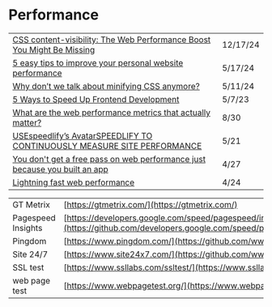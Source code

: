 # Performance

|                                                                                                                                                                                                                       |          |
| --------------------------------------------------------------------------------------------------------------------------------------------------------------------------------------------------------------------- | -------- |
| [CSS content-visibility: The Web Performance Boost You Might Be Missing](https://app.daily.dev/posts/css-content-visibility-the-web-performance-boost-you-might-be-missing-ynuws3cka)                                 | 12/17/24 |
| [5 easy tips to improve your personal website performance](https://dev.to/whitep4nth3r/5-easy-tips-to-improve-your-personal-website-performance-32ng?context=digest)                                                  | 5/17/24  |
| [Why don’t we talk about minifying CSS anymore?](https://blog.sentry.io/why-dont-we-talk-about-minifying-css/)                                                                                                        | 5/11/24  |
| [5 Ways to Speed Up Frontend Development](https://blog.bitsrc.io/5-ways-to-speed-up-frontend-development-d536e6497c31)                                                                                                | 5/7/23   |
| [What are the web performance metrics that actually matter?](https://gomakethings.com/what-are-the-web-performance-metrics-that-actually-matter/)                                                                     | 8/30     |
| [USEspeedlify’s AvatarSPEEDLIFY TO CONTINUOUSLY MEASURE SITE PERFORMANCE](https://www.zachleat.com/web/speedlify/)                                                                                                    | 5/21     |
| [You don't get a free pass on web performance just because you built an app](https://gomakethings.com/you-dont-get-a-free-pass-on-web-performance-just-because-you-built-an-app/?mc_cid=c408b58b94\&mc_eid=\[UNIQID]) | 4/27     |
| [Lightning fast web performance](https://gomakethings.com/lightning-fast-web-performance/?mc_cid=cc47eefa14\&mc_eid=\[UNIQID])                                                                                        | 4/24     |

|                    |                                                                                                                                        |
| ------------------ | -------------------------------------------------------------------------------------------------------------------------------------- |
| GT Metrix          | [https://gtmetrix.com/](https://gtmetrix.com/)                                                                                         |
| Pagespeed Insights | [https://developers.google.com/speed/pagespeed/insights/](https://github.com/developers.google.com/speed/pagespeed/insights/README.md) |
| Pingdom            | [https://www.pingdom.com/](https://github.com/www.pingdom.com)                                                                         |
| Site 24/7          | [https://www.site24x7.com/](https://github.com/www.site24x7.com)                                                                       |
| SSL test           | [https://www.ssllabs.com/ssltest/](https://www.ssllabs.com/ssltest/)                                                                   |
| web page test      | [https://www.webpagetest.org/](https://www.webpagetest.org/)                                                                           |
